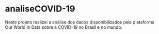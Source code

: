 # analiseCOVID-19
Neste projeto realizei a análise dos dados disponibilizados pela plataforma Our World in Data sobre a COVID-19 no Brasil e no mundo. 
